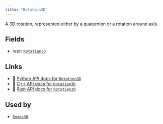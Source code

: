 ```yaml
---
title: "Rotation3D"
---
```


A 3D rotation, represented either by a quaternion or a rotation around axis.

## Fields

* repr: [`Rotation3D`](../datatypes/rotation3d.md)

## Links
 * 🐍 [Python API docs for `Rotation3D`](https://ref.rerun.io/docs/python/stable/common/components#rerun.components.Rotation3D)
 * 🌊 [C++ API docs for `Rotation3D`](https://ref.rerun.io/docs/cpp/stable/structrerun_1_1components_1_1Rotation3D.html?speculative-link)
 * 🦀 [Rust API docs for `Rotation3D`](https://docs.rs/rerun/latest/rerun/components/struct.Rotation3D.html)


## Used by

* [`Boxes3D`](../archetypes/boxes3d.md)
